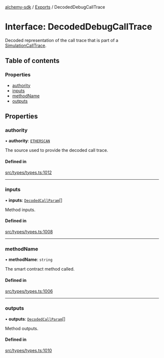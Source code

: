 [alchemy-sdk](../README.md) / [Exports](../modules.md) / DecodedDebugCallTrace

# Interface: DecodedDebugCallTrace

Decoded representation of the call trace that is part of a
[SimulationCallTrace](SimulationCallTrace.md).

## Table of contents

### Properties

- [authority](DecodedDebugCallTrace.md#authority)
- [inputs](DecodedDebugCallTrace.md#inputs)
- [methodName](DecodedDebugCallTrace.md#methodname)
- [outputs](DecodedDebugCallTrace.md#outputs)

## Properties

### authority

• **authority**: [`ETHERSCAN`](../enums/DecodingAuthority.md#etherscan)

The source used to provide the decoded call trace.

#### Defined in

[src/types/types.ts:1012](https://github.com/alchemyplatform/alchemy-sdk-js/blob/ae0aa3f0/src/types/types.ts#L1012)

___

### inputs

• **inputs**: [`DecodedCallParam`](DecodedCallParam.md)[]

Method inputs.

#### Defined in

[src/types/types.ts:1008](https://github.com/alchemyplatform/alchemy-sdk-js/blob/ae0aa3f0/src/types/types.ts#L1008)

___

### methodName

• **methodName**: `string`

The smart contract method called.

#### Defined in

[src/types/types.ts:1006](https://github.com/alchemyplatform/alchemy-sdk-js/blob/ae0aa3f0/src/types/types.ts#L1006)

___

### outputs

• **outputs**: [`DecodedCallParam`](DecodedCallParam.md)[]

Method outputs.

#### Defined in

[src/types/types.ts:1010](https://github.com/alchemyplatform/alchemy-sdk-js/blob/ae0aa3f0/src/types/types.ts#L1010)
